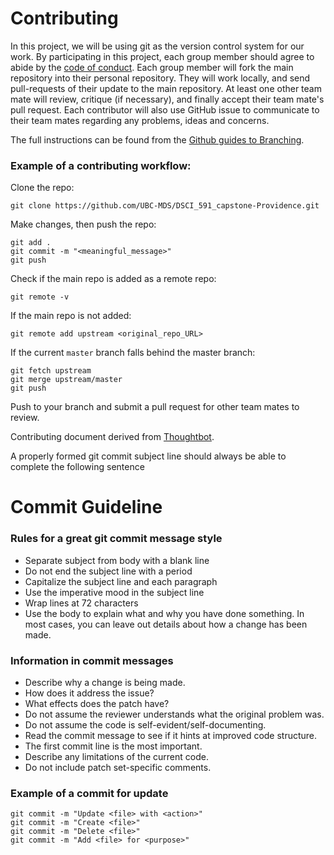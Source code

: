 # Contributing

In this project, we will be using git as the version control system for our work. By participating in this project, each group member should agree to abide by the [code of conduct](https://github.com/UBC-MDS/DSCI554_Project/blob/master/CODE_OF_CONDUCT.md). Each group member will fork the main repository into their personal repository. They will work locally, and send pull-requests of their update to the main repository. At least one other team mate will review,  critique (if necessary), and finally accept their team mate's pull request. Each contributor will also use GitHub issue to communicate to their team mates regarding any problems, ideas and concerns.

The full instructions can be found from the [Github guides to Branching](https://guides.github.com/introduction/flow/).

### Example of a contributing workflow:

Clone the repo:
```
git clone https://github.com/UBC-MDS/DSCI_591_capstone-Providence.git
```

Make changes, then push the repo:
```
git add .
git commit -m "<meaningful_message>"
git push
```

Check if the main repo is added as a remote repo:
```
git remote -v
```

If the main repo is not added:
```
git remote add upstream <original_repo_URL>
```

If the current `master` branch falls behind the master branch:
```
git fetch upstream
git merge upstream/master
git push
```

Push to your branch and submit a pull request for other team mates to review.

Contributing document derived from [Thoughtbot](https://github.com/thoughtbot/factory_bot_rails/blob/master/CONTRIBUTING.md).

A properly formed git commit subject line should always be able to complete the following sentence

# Commit Guideline

### Rules for a great git commit message style
* Separate subject from body with a blank line
* Do not end the subject line with a period
* Capitalize the subject line and each paragraph
* Use the imperative mood in the subject line
* Wrap lines at 72 characters
* Use the body to explain what and why you have done something. In most cases, you can leave out details about how a change has been made.

### Information in commit messages
* Describe why a change is being made.
* How does it address the issue?
* What effects does the patch have?
* Do not assume the reviewer understands what the original problem was.
* Do not assume the code is self-evident/self-documenting.
* Read the commit message to see if it hints at improved code structure.
* The first commit line is the most important.
* Describe any limitations of the current code.
* Do not include patch set-specific comments.

### Example of a commit for update

```
git commit -m "Update <file> with <action>"
git commit -m "Create <file>"
git commit -m "Delete <file>"
git commit -m "Add <file> for <purpose>"
```
